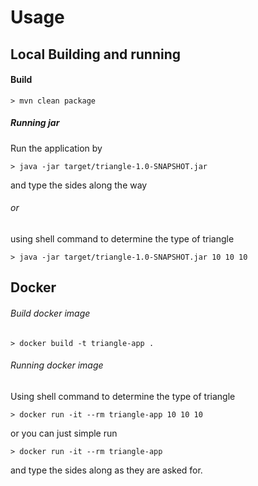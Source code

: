 # Usage

## Local Building and running

#### Build

```
> mvn clean package
```

##### Running jar

Run the application by

```
> java -jar target/triangle-1.0-SNAPSHOT.jar
```

and type the sides along the way

###### or

using shell command to determine the type of triangle
```
> java -jar target/triangle-1.0-SNAPSHOT.jar 10 10 10
```


## Docker

###### Build docker image
```
> docker build -t triangle-app .
```

###### Running docker image

Using shell command to determine the type of triangle
```
> docker run -it --rm triangle-app 10 10 10
```

or you can just simple run

```
> docker run -it --rm triangle-app
```

and type the sides along as they are asked for.
